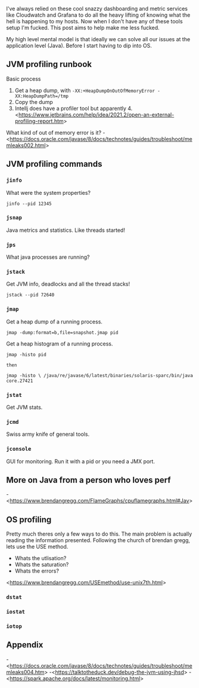 I've always relied on these cool snazzy dashboarding and metric services like Cloudwatch and Grafana to do all the heavy lifting of knowing what the hell is happening to my hosts. Now when I don't have any of these tools setup I'm fucked. This post aims to help make me less fucked.

My high level mental model is that ideally we can solve all our issues at the application level (Java). Before I start having to dip into OS.
## JVM profiling runbook

Basic process
1. Get a heap dump, with `-XX:+HeapDumpOnOutOfMemoryError -XX:HeapDumpPath=/tmp`
2. Copy the dump
3. Intellj does have a profiler tool but apparently
4.<<https://www.jetbrains.com/help/idea/2021.2/open-an-external-profiling-report.htm>>


What kind of out of memory error is it?
-<<https://docs.oracle.com/javase/8/docs/technotes/guides/troubleshoot/memleaks002.html>>

## JVM profiling commands

### `jinfo`
What were the system properties?
```
jinfo --pid 12345
```
### `jsnap`
Java metrics and statistics. Like threads started!
### `jps`
What java processes are running?
### `jstack`
Get JVM info, deadlocks and all the thread stacks!
```
jstack --pid 72640
```
### `jmap`

Get a heap dump of a running process.
```
jmap -dump:format=b,file=snapshot.jmap pid
```

Get a heap histogram of a running process. 
```
jmap -histo pid

then

jmap -histo \ /java/re/javase/6/latest/binaries/solaris-sparc/bin/java core.27421
```
### `jstat`
Get JVM stats.
### `jcmd`
Swiss army knife of general tools.
### `jconsole`
GUI for monitoring. Run it with a pid or you need a JMX port.
## More on Java from a person who loves perf
-<<https://www.brendangregg.com/FlameGraphs/cpuflamegraphs.html#Jav>>

## OS profiling
Pretty much theres only a few ways to do this. The main problem is actually reading the information presented. Following the church of brendan gregg, lets use the USE method.
- Whats the utlisation?
- Whats the saturation?
- Whats the errors?

<<https://www.brendangregg.com/USEmethod/use-unix7th.html>>
### `dstat`

### `iostat`

### `iotop`

## Appendix
-<<https://docs.oracle.com/javase/8/docs/technotes/guides/troubleshoot/memleaks004.htm>>
-<<https://talktotheduck.dev/debug-the-jvm-using-jhsd>>
-<<https://spark.apache.org/docs/latest/monitoring.html>>
